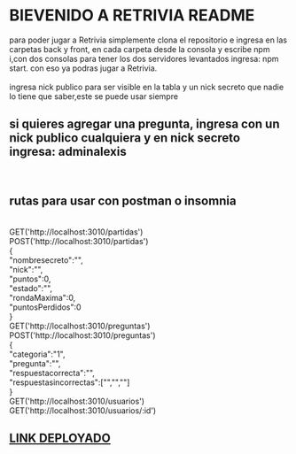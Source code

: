 <h1>BIEVENIDO A RETRIVIA README</h1>

para poder jugar a Retrivia simplemente clona el repositorio e ingresa en las carpetas back y front, en cada carpeta desde la consola y escribe npm i,con dos consolas para tener los dos servidores levantados ingresa: npm start.
con eso ya podras jugar a Retrivia.<br />
<br />
ingresa nick publico para ser visible en la tabla y un nick secreto que nadie lo tiene que saber,este se puede usar siempre<br />
<h2>si quieres agregar una pregunta, ingresa con un nick publico cualquiera y en nick secreto ingresa: adminalexis</h2><br />
<h2>rutas para usar con postman o insomnia</h2><br />
GET('http://localhost:3010/partidas')<br />
POST('http://localhost:3010/partidas')<br />
{<br />
        "nombresecreto":"",<br />
        "nick":"",<br />
        "puntos":0,<br />
        "estado":"",<br />
        "rondaMaxima":0,<br />
        "puntosPerdidos":0<br />
}<br />
GET('http://localhost:3010/preguntas')<br />
POST('http://localhost:3010/preguntas')<br />
{<br />
  "categoria":"1",<br />
	"pregunta":"",<br />
	"respuestacorrecta":"",<br />
	"respuestasincorrectas":["","",""]<br />
}<br />
GET('http://localhost:3010/usuarios')<br />
GET('http://localhost:3010/usuarios/:id')<br />
 <h2><a href="https://retrivia.herokuapp.com" Target="_blank">LINK DEPLOYADO</a></h2>
